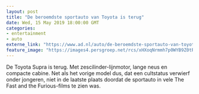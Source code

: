 ```yaml
---
layout: post
title: "De beroemdste sportauto van Toyota is terug"
date: Wed, 15 May 2019 18:00:00 GMT
categories: 
- entertainment 
- auto 
externe_link: "https://www.ad.nl/auto/de-beroemdste-sportauto-van-toyota-is-terug~a79c5945/"
feature_image: "https://images4.persgroep.net/rcs/xHXoqNrmmh7p0WYB9Z0tRhuiKPw/diocontent/148445937/_fitwidth/400/?appId=21791a8992982cd8da851550a453bd7f&quality=0.7"
---
```


De Toyota Supra is terug. Met zescilinder-lijnmotor, lange neus en compacte cabine. Net als het vorige model dus, dat een cultstatus verwierf onder jongeren, niet in de laatste plaats doordat de sportauto in vele The Fast and the Furious-films te zien was.
